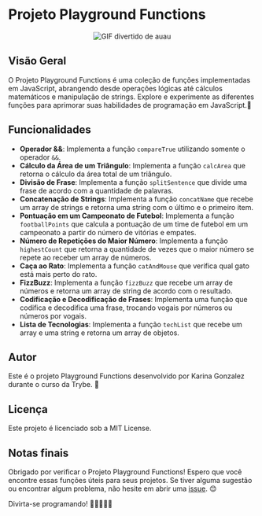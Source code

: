# Projeto Playground Functions
<p align="center">
  <img src="https://media.tenor.com/9X-I0mcc_OgAAAAC/dog-funny.gif" alt="GIF divertido de auau"/>
</p>

## Visão Geral
O Projeto Playground Functions é uma coleção de funções implementadas em JavaScript, abrangendo desde operações lógicas até cálculos matemáticos e manipulação de strings. Explore e experimente as diferentes funções para aprimorar suas habilidades de programação em JavaScript.🚀

## Funcionalidades
- **Operador &&**: Implementa a função `compareTrue` utilizando somente o operador `&&`.
- **Cálculo da Área de um Triângulo**: Implementa a função `calcArea` que retorna o cálculo da área total de um triângulo.
- **Divisão de Frase**: Implementa a função `splitSentence` que divide uma frase de acordo com a quantidade de palavras.
- **Concatenação de Strings**: Implementa a função `concatName` que recebe um array de strings e retorna uma string com o último e o primeiro item.
- **Pontuação em um Campeonato de Futebol**: Implementa a função `footballPoints` que calcula a pontuação de um time de futebol em um campeonato a partir do número de vitórias e empates.
- **Número de Repetições do Maior Número**: Implementa a função `highestCount` que retorna a quantidade de vezes que o maior número se repete ao receber um array de números.
- **Caça ao Rato**: Implementa a função `catAndMouse` que verifica qual gato está mais perto do rato.
- **FizzBuzz**: Implementa a função `fizzBuzz` que recebe um array de números e retorna um array de string de acordo com o resultado.
- **Codificação e Decodificação de Frases**: Implementa uma função que codifica e decodifica uma frase, trocando vogais por números ou números por vogais.
- **Lista de Tecnologias**: Implementa a função `techList` que recebe um array e uma string e retorna um array de objetos.

## Autor
Este é o projeto Playground Functions desenvolvido por Karina Gonzalez durante o curso da Trybe. 🎉

## Licença
Este projeto é licenciado sob a MIT License.

## Notas finais
Obrigado por verificar o Projeto Playground Functions! Espero que você encontre essas funções úteis para seus projetos. Se tiver alguma sugestão ou encontrar algum problema, não hesite em abrir uma [issue](https://github.com/KarinaGonzalez99/Projeto-Playground-Functions/issues). 😊

Divirta-se programando! 🎉👩‍💻👨‍💻
